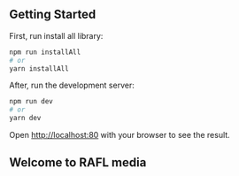 ## Getting Started

First, run install all library:

```bash
npm run installAll
# or
yarn installAll
```

After, run the development server:

```bash
npm run dev
# or
yarn dev
```

Open [http://localhost:80](http://localhost:80) with your browser to see the result.

## Welcome to RAFL media